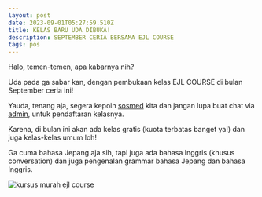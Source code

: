 ```yaml
---
layout: post
date: 2023-09-01T05:27:59.510Z
title: KELAS BARU UDA DIBUKA!
description: SEPTEMBER CERIA BERSAMA EJL COURSE
tags: pos
---
```

H﻿alo, temen-temen, apa kabarnya nih?

U﻿da pada ga sabar kan, dengan pembukaan kelas EJL COURSE di bulan September ceria ini!

Y﻿auda, tenang aja, segera kepoin [sosmed](https://www.instagram.com/ejlcourse.id/?hl=en) kita dan jangan lupa buat chat via [admin](https://www.tiktok.com/@ejlcourse.id), untuk pendaftaran kelasnya.

K﻿arena, di bulan ini akan ada kelas gratis (kuota terbatas banget ya!) dan juga kelas-kelas umum loh!

G﻿a cuma bahasa Jepang aja sih, tapi juga ada bahasa Inggris (khusus conversation) dan juga pengenalan grammar bahasa Jepang dan bahasa Inggris.

![kursus murah ejl course](/images/uploads/japanese-language-course-class-promotion-flyer.png "DAFTAR KELAS EJL COURSE")